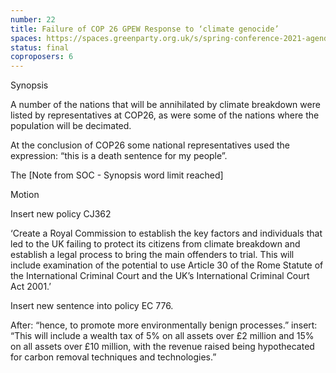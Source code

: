 ```yaml
---
number: 22
title: Failure of COP 26 GPEW Response to ‘climate genocide’
spaces: https://spaces.greenparty.org.uk/s/spring-conference-2021-agenda-forum2/?contentId=78226
status: final
coproposers: 6
---
```

Synopsis


A number of the nations that will be annihilated by climate breakdown were listed by representatives at COP26, as were some of the nations where the population will be decimated.


At the conclusion of COP26 some national representatives used the expression: “this is a death sentence for my people”.


The [Note from SOC - Synopsis word limit reached]



Motion


Insert new policy CJ362


‘Create a Royal Commission to establish the key factors and individuals that led to the UK failing to protect its citizens from climate breakdown and establish a legal process to bring the main offenders to trial. This will include examination of the potential to use Article 30 of the Rome Statute of the International Criminal Court and the UK’s International Criminal Court Act 2001.’


Insert new sentence into policy EC 776.


After: “hence, to promote more environmentally benign processes.” insert: “This will include a wealth tax of 5% on all assets over £2 million and 15% on all assets over £10 million, with the revenue raised being hypothecated for carbon removal techniques and technologies.”
